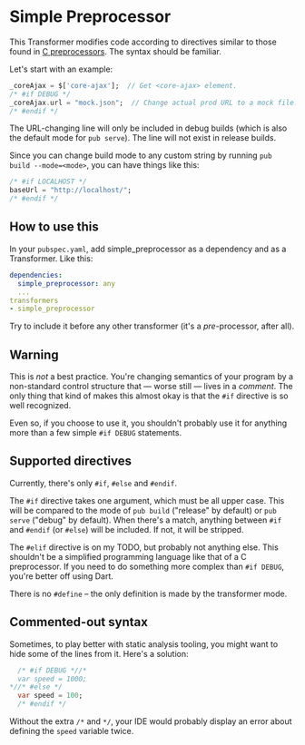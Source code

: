 # Simple Preprocessor

This Transformer modifies code according to directives similar to those found
in [C preprocessors][]. The syntax should be familiar.

[C preprocessors]: http://en.wikipedia.org/wiki/C_preprocessor

Let's start with an example:

```dart
_coreAjax = $['core-ajax'];  // Get <core-ajax> element.
/* #if DEBUG */
_coreAjax.url = "mock.json";  // Change actual prod URL to a mock file.
/* #endif */
```

The URL-changing line will only be included in debug builds (which is also the
default mode for `pub serve`). The line will not exist in release builds.

Since you can change build mode to any custom string by running
`pub build --mode=<mode>`, you can have things like this:

```dart
/* #if LOCALHOST */
baseUrl = "http://localhost/";
/* #endif */
```

## How to use this

In your `pubspec.yaml`, add simple_preprocessor as a dependency and as
a Transformer. Like this:

```yaml
dependencies:
  simple_preprocessor: any
  ...
transformers
- simple_preprocessor
```

Try to include it before any other transformer (it's a _pre_-processor, after
all).

## Warning

This is _not_ a best practice. You're changing semantics of your program by
a non-standard control structure that — worse still — lives in a _comment_. The
only thing that kind of makes this almost okay is that the `#if` directive
is so well recognized.

Even so, if you choose to use it, you shouldn't probably use it for anything
more than a few simple `#if DEBUG` statements.

## Supported directives

Currently, there's only `#if`, `#else` and `#endif`.

The `#if` directive takes one argument, which must be all upper case. This will
be compared to the mode of `pub build` ("release" by default) or `pub serve`
("debug" by default). When there's a match, anything between `#if` and `#endif`
(or `#else`) will be included. If not, it will be stripped.

The `#elif` directive is on my TODO, but probably not anything else. This
shouldn't be a simplified programming language like that of a C preprocessor.
If you need to do something more complex than `#if DEBUG`, you're better off
using Dart.

There is no `#define` – the only definition is made by the transformer mode.

## Commented-out syntax

Sometimes, to play better with static analysis tooling, you might want to
hide some of the lines from it. Here's a solution:

```dart
  /* #if DEBUG *//*
  var speed = 1000;
*//* #else */
  var speed = 100;
  /* #endif */
```

Without the extra `/*` and `*/`, your IDE would probably display an error
about defining the `speed` variable twice.